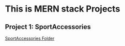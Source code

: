 <h1> This is MERN stack Projects </h1>

## Project 1: SportAccessories

[SportAccessories Folder](./SportAccessories)


